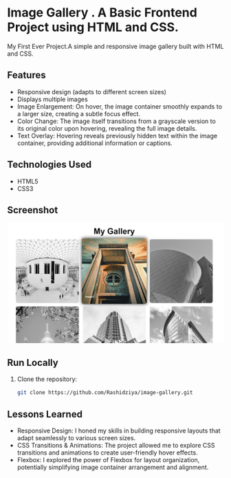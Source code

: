 # Image Gallery . A Basic Frontend Project using HTML and CSS.

My First Ever Project.A simple and responsive image gallery built with HTML and CSS.

## Features

* Responsive design (adapts to different screen sizes)
* Displays multiple images
* Image Enlargement: On hover, the image container smoothly expands to a larger size, creating a subtle focus effect.
* Color Change: The image itself transitions from a grayscale version to its original color upon hovering, revealing the full image details.
* Text Overlay: Hovering reveals previously hidden text within the image container, providing additional information or captions.

## Technologies Used

* HTML5
* CSS3
## Screenshot
![Alt text](https://github.com/Rashidziya/Image-Assets/blob/main/imageGallery.png)
## Run Locally

1. Clone the repository:
   ```bash
   git clone https://github.com/Rashidziya/image-gallery.git
## Lessons Learned
- Responsive Design: I honed my skills in building responsive layouts that adapt seamlessly to various screen sizes.
- CSS Transitions & Animations: The project allowed me to explore CSS transitions and animations to create user-friendly hover effects.
- Flexbox: I explored the power of Flexbox for layout organization, potentially simplifying image container arrangement and alignment.
